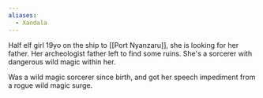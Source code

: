 ```yaml
---
aliases:
  - Xandala
---
```

Half elf girl 19yo on the ship to [[Port Nyanzaru]], she is looking for her father. Her archeologist father left to find some ruins. She's a sorcerer with dangerous wild magic within her.

Was a wild magic sorcerer since birth, and got her speech impediment from a rogue wild magic surge.
